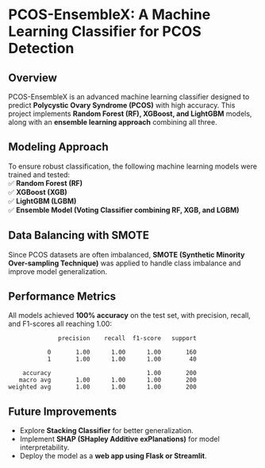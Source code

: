  # **PCOS-EnsembleX: A Machine Learning Classifier for PCOS Detection**  

## **Overview**  
PCOS-EnsembleX is an advanced machine learning classifier designed to predict **Polycystic Ovary Syndrome (PCOS)** with high accuracy. This project implements **Random Forest (RF), XGBoost, and LightGBM** models, along with an **ensemble learning approach** combining all three.  

## **Modeling Approach**  
To ensure robust classification, the following machine learning models were trained and tested:  
✅ **Random Forest (RF)**  
✅ **XGBoost (XGB)**  
✅ **LightGBM (LGBM)**  
✅ **Ensemble Model (Voting Classifier combining RF, XGB, and LGBM)**  

## **Data Balancing with SMOTE**  
Since PCOS datasets are often imbalanced, **SMOTE (Synthetic Minority Over-sampling Technique)** was applied to handle class imbalance and improve model generalization.  

## **Performance Metrics**  
All models achieved **100% accuracy** on the test set, with precision, recall, and F1-scores all reaching 1.00:  

```
              precision    recall  f1-score   support

           0       1.00      1.00      1.00       160
           1       1.00      1.00      1.00        40

    accuracy                           1.00       200
   macro avg       1.00      1.00      1.00       200
weighted avg       1.00      1.00      1.00       200
```
## **Future Improvements**  
- Explore **Stacking Classifier** for better generalization.  
- Implement **SHAP (SHapley Additive exPlanations)** for model interpretability.  
- Deploy the model as a **web app using Flask or Streamlit**.  
